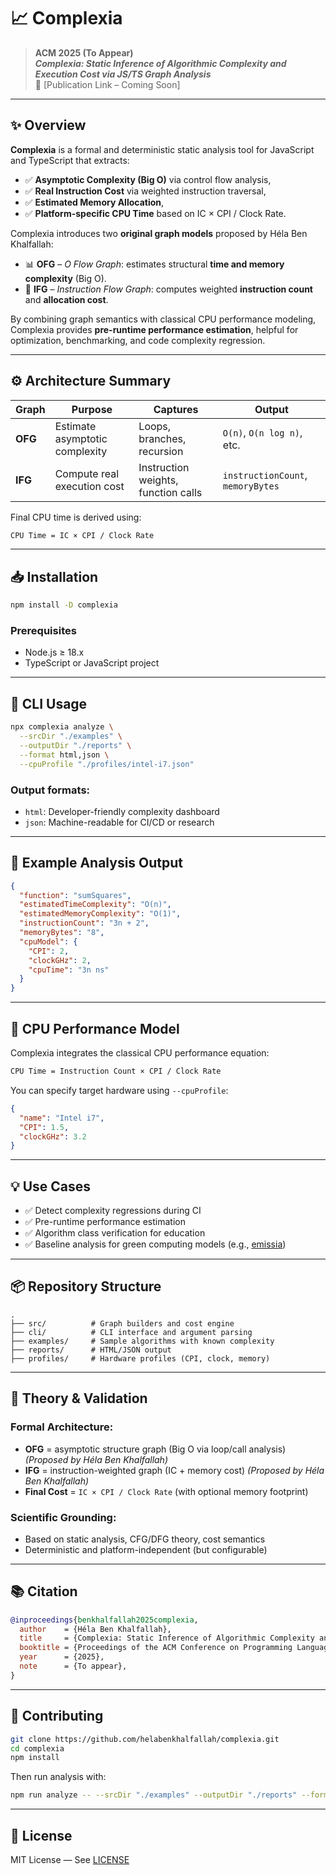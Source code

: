 # 📈 Complexia

> **ACM 2025 (To Appear)**  
> _**Complexia: Static Inference of Algorithmic Complexity and Execution Cost via JS/TS Graph Analysis**_  
> 📄 [Publication Link – Coming Soon]

---

## ✨ Overview

**Complexia** is a formal and deterministic static analysis tool for JavaScript and TypeScript that extracts:

- ✅ **Asymptotic Complexity (Big O)** via control flow analysis,  
- ✅ **Real Instruction Cost** via weighted instruction traversal,  
- ✅ **Estimated Memory Allocation**,  
- ✅ **Platform-specific CPU Time** based on IC × CPI / Clock Rate.

Complexia introduces two **original graph models** proposed by Héla Ben Khalfallah:

- 📊 **OFG** – *O Flow Graph*: estimates structural **time and memory complexity** (Big O).  
- 🧮 **IFG** – *Instruction Flow Graph*: computes weighted **instruction count** and **allocation cost**.

By combining graph semantics with classical CPU performance modeling, Complexia provides **pre-runtime performance estimation**, helpful for optimization, benchmarking, and code complexity regression.

---

## ⚙️ Architecture Summary

| Graph | Purpose | Captures | Output |
|-------|---------|----------|--------|
| **OFG** | Estimate asymptotic complexity | Loops, branches, recursion | `O(n)`, `O(n log n)`, etc. |
| **IFG** | Compute real execution cost | Instruction weights, function calls | `instructionCount`, `memoryBytes` |

Final CPU time is derived using:

```txt
CPU Time = IC × CPI / Clock Rate
```

---

## 📥 Installation

```bash
npm install -D complexia
```

### Prerequisites
- Node.js ≥ 18.x
- TypeScript or JavaScript project

---

## 🚦 CLI Usage

```bash
npx complexia analyze \
  --srcDir "./examples" \
  --outputDir "./reports" \
  --format html,json \
  --cpuProfile "./profiles/intel-i7.json"
```

### Output formats:
- `html`: Developer-friendly complexity dashboard
- `json`: Machine-readable for CI/CD or research

---

## 🔬 Example Analysis Output

```json
{
  "function": "sumSquares",
  "estimatedTimeComplexity": "O(n)",
  "estimatedMemoryComplexity": "O(1)",
  "instructionCount": "3n + 2",
  "memoryBytes": "8",
  "cpuModel": {
    "CPI": 2,
    "clockGHz": 2,
    "cpuTime": "3n ns"
  }
}
```

---

## 📐 CPU Performance Model

Complexia integrates the classical CPU performance equation:

```txt
CPU Time = Instruction Count × CPI / Clock Rate
```

You can specify target hardware using `--cpuProfile`:

```json
{
  "name": "Intel i7",
  "CPI": 1.5,
  "clockGHz": 3.2
}
```

---

## 💡 Use Cases

- ✅ Detect complexity regressions during CI
- ✅ Pre-runtime performance estimation
- ✅ Algorithm class verification for education
- ✅ Baseline analysis for green computing models (e.g., [emissia](https://github.com/helabenkhalfallah/emissia))

---

## 📦 Repository Structure

```
.
├── src/          # Graph builders and cost engine
├── cli/          # CLI interface and argument parsing
├── examples/     # Sample algorithms with known complexity
├── reports/      # HTML/JSON output
├── profiles/     # Hardware profiles (CPI, clock, memory)
```

---

## 🧠 Theory & Validation

### Formal Architecture:
- **OFG** = asymptotic structure graph (Big O via loop/call analysis) *(Proposed by Héla Ben Khalfallah)*
- **IFG** = instruction-weighted graph (IC + memory cost) *(Proposed by Héla Ben Khalfallah)*
- **Final Cost** = `IC × CPI / Clock Rate` (with optional memory footprint)

### Scientific Grounding:
- Based on static analysis, CFG/DFG theory, cost semantics
- Deterministic and platform-independent (but configurable)

---

## 📚 Citation

```bibtex
@inproceedings{benkhalfallah2025complexia,
  author    = {Héla Ben Khalfallah},
  title     = {Complexia: Static Inference of Algorithmic Complexity and Execution Cost via JavaScript/TypeScript Graph Analysis},
  booktitle = {Proceedings of the ACM Conference on Programming Languages (ACM SIGPLAN)},
  year      = {2025},
  note      = {To appear},
}
```

---

## 🤝 Contributing

```bash
git clone https://github.com/helabenkhalfallah/complexia.git
cd complexia
npm install
```

Then run analysis with:

```bash
npm run analyze -- --srcDir "./examples" --outputDir "./reports" --format html,json
```

---

## 📜 License

MIT License — See [LICENSE](./LICENSE)
